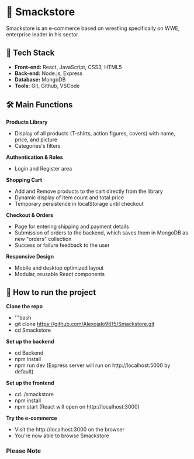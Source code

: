 # 🌱 Smackstore
Smackstore is an e-commerce based on wrestling specifically on WWE, enterprise leader in his sector.

## 🚀 Tech Stack
- **Front-end:** React, JavaScript, CSS3, HTML5
- **Back-end:** Node.js, Express
- **Database:** MongoDB
- **Tools:** Git, Github, VSCode

## 🛠️ Main Functions
**Products Library**
- Display of all products (T-shirts, action figures, covers) with name, price, and picture
- Categories's filters

**Authentication & Roles**
- Login and Register area

**Shopping Cart**
- Add and Remove products to the cart directly from the library
- Dynamic display of item count and total price
- Temporary persistence in localStorage until checkout

**Checkout & Orders**
- Page for entering shipping and payment details
- Submission of orders to the backend, which saves them in MongoDB as new "orders" collection
- Success or failure feedback to the user

**Responsive Design**
- Mobile and desktop optimized layout
- Modular, reusable React components

## 🧪 How to run the project

**Clone the repo**
- '''bash
- git clone https://github.com/Alexojalo9615/Smackstore.git
- cd Smackstore

**Set up the backend**
- cd Backend
- npm install
- npm run dev
(Express server will run on http://localhost:5000 by default)

**Set up the frontend**
- cd../smackstore
- npm install
- npm start
(React will open on http://localhost:3000)

**Try the e-commerce**
- Visit the http://localhost:3000 on the browser
- You're now able to browse Smackstore 

### Please Note
